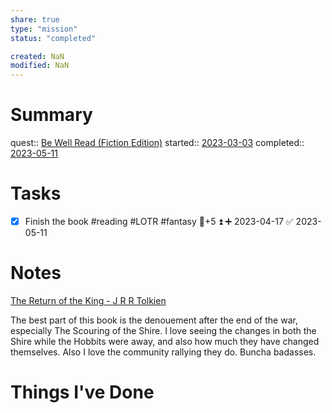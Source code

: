 ```yaml
---
share: true
type: "mission"
status: "completed"

created: NaN 
modified: NaN
---
```

 
# Summary
quest:: [Be Well Read (Fiction Edition)](./Be%20Well%20Read%20(Fiction%20Edition).md)
started:: [2023-03-03](./2023-03-03.md)
completed:: [2023-05-11](./2023-05-11.md)
# Tasks
- [x] Finish the book #reading #LOTR #fantasy 🥄+5 ⏫ ➕ 2023-04-17 ✅ 2023-05-11
# Notes
[The Return of the King - J R R Tolkien](./The%20Return%20of%20the%20King%20-%20J%20R%20R%20Tolkien.md)

The best part of this book is the denouement after the end of the war, especially The Scouring of the Shire.  I love seeing the changes in both the Shire while the Hobbits were away, and also how much they have changed themselves.  Also I love the community rallying they do.  Buncha badasses.
# Things I've Done